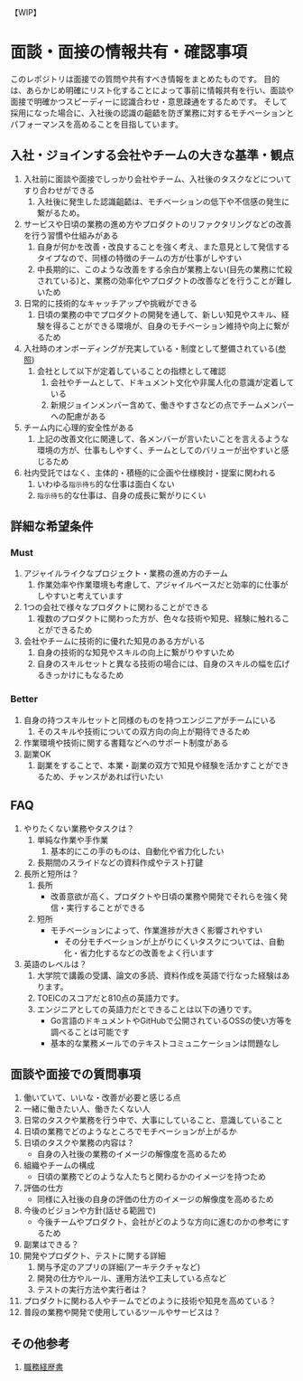 【WIP】
# 面談・面接の情報共有・確認事項
このレポジトリは面接での質問や共有すべき情報をまとめたものです。
目的は、あらかじめ明確にリスト化することによって事前に情報共有を行い、面談や面接で明確かつスピーディーに認識合わせ・意思疎通をするためです。
そして採用になった場合に、入社後の認識の齟齬を防ぎ業務に対するモチベーションとパフォーマンスを高めることを目指しています。

## 入社・ジョインする会社やチームの大きな基準・観点
1. 入社前に面談や面接でしっかり会社やチーム、入社後のタスクなどについてすり合わせができる
    1. 入社後に発生した認識齟齬は、モチベーションの低下や不信感の発生に繋がるため。
2. サービスや日頃の業務の進め方やプロダクトのリファクタリングなどの改善を行う習慣や仕組みがある
    1. 自身が何かを改善・改良することを強く考え、また意見として発信するタイプなので、同様の特徴のチームの方が仕事がしやすい
    2. 中長期的に、このような改善をする余白が業務上ない(目先の業務に忙殺されている)と、業務の効率化やプロダクトの改善などを行うことが難しいため
3. 日常的に技術的なキャッチアップや挑戦ができる
    1. 日頃の業務の中でプロダクトの開発を通して、新しい知見やスキル、経験を得ることができる環境が、自身のモチベーション維持や向上に繋がるため
4. 入社時のオンボーディングが充実している・制度として整備されている([参照](https://ulog.sugiy.com/onboarding-process/))
    1. 会社として以下が定着していることの指標として確認
        1. 会社やチームとして、ドキュメント文化や非属人化の意識が定着している
        2. 新規ジョインメンバー含めて、働きやすさなどの点でチームメンバーへの配慮がある
5. チーム内に心理的安全性がある
    1. 上記の改善文化に関連して、各メンバーが言いたいことを言えるような環境の方が、仕事もしやすく、チームとしてのバリューが出やすいと感じるため
6. 社内受託ではなく、主体的・積極的に企画や仕様検討・提案に関われる
   1. いわゆる`指示待ち`的な仕事は面白くない
    2. `指示待ち`的な仕事は、自身の成長に繋がりにくい

## 詳細な希望条件
### Must
1. アジャイルライクなプロジェクト・業務の進め方のチーム
    1. 作業効率や作業環境も考慮して、アジャイルベースだと効率的に仕事がしやすいと考えています
2. 1つの会社で様々なプロダクトに関わることができる
    1. 複数のプロダクトに関わった方が、色々な技術や知見、経験に触れることができるため
3. 会社やチームに技術的に優れた知見のある方がいる
    1. 自身の技術的な知見やスキルの向上に繋がりやすいため
    2. 自身のスキルセットと異なる技術の場合には、自身のスキルの幅を広げるきっかけにもなるため

### Better
1. 自身の持つスキルセットと同様のものを持つエンジニアがチームにいる
    1. そのスキルや技術についての双方向の向上が期待できるため
2. 作業環境や技術に関する書籍などへのサポート制度がある
3. 副業OK
    1. 副業をすることで、本業・副業の双方で知見や経験を活かすことができるため、チャンスがあれば行いたい

## FAQ
1. やりたくない業務やタスクは？
    1. 単純な作業や手作業
        1. 基本的にこの手のものは、自動化や省力化したい
    2. 長期間のスライドなどの資料作成やテスト打鍵
2. 長所と短所は？
    1. 長所
       - 改善意欲が高く、プロダクトや日頃の業務や開発でそれらを強く発信・実行することができる
    2. 短所
        - モチベーションによって、作業進捗が大きく影響されやすい
          - その分モチベーションが上がりにくいタスクについては、自動化・省力化するなどの改善をよく行います
3. 英語のレベルは？
    1. 大学院で講義の受講、論文の多読、資料作成を英語で行なった経験はあります。
    2. TOEICのスコアだと810点の英語力です。
    3. エンジニアとしての英語力だとできることは以下の通りです。
       - Go言語のドキュメントやGitHubで公開されているOSSの使い方等を調べることは可能です
       - 基本的な業務メールでのテキストコミュニケーションは問題なし

## 面談や面接での質問事項
1. 働いていて、いいな・改善が必要と感じる点
2. 一緒に働きたい人、働きたくない人
2. 日常のタスクや業務を行う中で、大事にしていること、意識していること
3. 日頃の業務でどのようなところでモチベーションが上がるか
3. 日頃のタスクや業務の内容は？
    - 自身の入社後の業務のイメージの解像度を高めるため
4. 組織やチームの構成
    - 日頃の業務でどのような人たちと関わるかのイメージを持つため
4. 評価の仕方
    - 同様に入社後の自身の評価の仕方のイメージの解像度を高めるため
5. 今後のビジョンや方針(話せる範囲で)
    - 今後チームやプロダクト、会社がどのような方向に進むのかの参考にするため
3. 副業はできる？
5. 開発やプロダクト、テストに関する詳細
    1. 関与予定のアプリの詳細(アーキテクチャなど)
    2. 開発の仕方やルール、運用方法や工夫している点など
    3. テストの実行方法や実行者は？
6. プロダクトに関わる人やチームでどのように技術や知見を高めている？
7. 普段の業務や開発で使用しているツールやサービスは？

## その他参考
1. [職務経歴書](https://github.com/shimota-dev/Resume)
